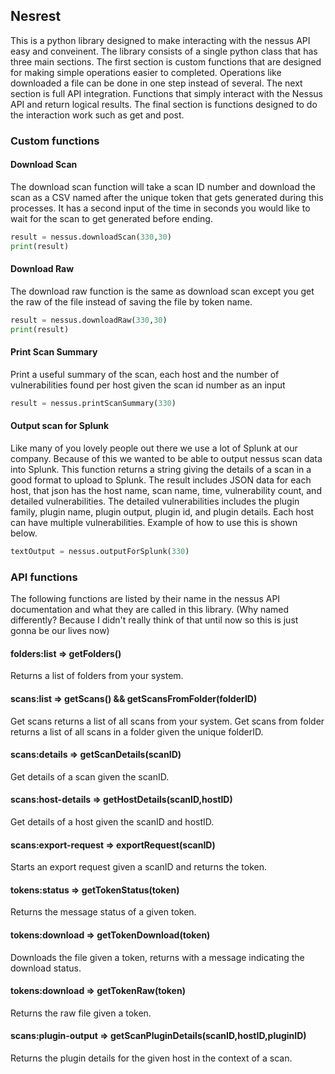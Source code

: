 ## Nesrest
This is a python library designed to make interacting with the nessus API easy and conveinent. The library consists of a single python class that has three main sections. The first section is custom functions that are designed for making simple operations easier to completed. Operations like downloaded a file can be done in one step instead of several. The next section is full API integration. Functions that simply interact with the Nessus API and return logical results. The final section is functions designed to do the interaction work such as get and post.

### Custom functions
#### Download Scan
The download scan function will take a scan ID number and download the scan as a CSV named after the unique token that gets generated during this processes. It has a second input of the time in seconds you would like to wait for the scan to get generated before ending.
```python
result = nessus.downloadScan(330,30)
print(result)
```
#### Download Raw
The download raw function is the same as download scan except you get the raw of the file instead of saving the file by token name.
```python
result = nessus.downloadRaw(330,30)
print(result)
```
#### Print Scan Summary
Print a useful summary of the scan, each host and the number of vulnerabilities found per host given the scan id number as an input
```python
result = nessus.printScanSummary(330)
```
#### Output scan for Splunk
Like many of you lovely people out there we use a lot of Splunk at our company. Because of this we wanted to be able to output nessus scan data into Splunk. This function returns a string giving the details of a scan in a good format to upload to Splunk. The result includes JSON data for each host, that json has the host name, scan name, time, vulnerability count, and detailed vulnerabilities. The detailed vulnerabilities includes the plugin family, plugin name, plugin output, plugin id, and plugin details. Each host can have multiple vulnerabilities. Example of how to use this is shown below.
```python
textOutput = nessus.outputForSplunk(330)
```

### API functions
The following functions are listed by their name in the nessus API documentation and what they are called in this library. (Why named differently? Because I didn't really think of that until now so this is just gonna be our lives now)

#### folders:list => getFolders()
Returns a list of folders from your system.

#### scans:list => getScans() && getScansFromFolder(folderID)
Get scans returns a list of all scans from your system.
Get scans from folder returns a list of all scans in a folder given the unique folderID.

#### scans:details => getScanDetails(scanID)
Get details of a scan given the scanID.

#### scans:host-details => getHostDetails(scanID,hostID)
Get details of a host given the scanID and hostID.

#### scans:export-request => exportRequest(scanID)
Starts an export request given a scanID and returns the token.

#### tokens:status => getTokenStatus(token)
Returns the message status of a given token.

#### tokens:download => getTokenDownload(token)
Downloads the file given a token, returns with a message indicating the download status.

#### tokens:download => getTokenRaw(token)
Returns the raw file given a token.

#### scans:plugin-output => getScanPluginDetails(scanID,hostID,pluginID)
Returns the plugin details for the given host in the context of a scan.
